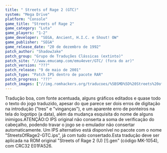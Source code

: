 ```yaml
---
title: " Streets of Rage 2 (GTC)"
system: "Mega Drive"
platform: "Console"
game_title: "Streets of Rage 2"
game_category: "Luta"
game_players: "1-2"
game_developer: "SEGA, Ancient, H.I.C. e Shout! OW"
game_publisher: "SEGA"
game_release_date: "20 de dezembro de 1992"
patch_author: "ShadowJake"
patch_group: "Grupo de Traduções Clássicas (extinto)"
patch_site: "//www.emucamp.com/emu4ever/GTC/ (fora do ar)"
patch_version: "???"
patch_release: "9 de maio de 2001"
patch_type: "Patch IPS dentro de pacote RAR"
patch_progress: "???"
patch_images: ["//img.romhackers.org/traducoes/%5BSMD%5D%20Streets%20of%20Rage%202%20-%20GTC%20-%201.png","//img.romhackers.org/traducoes/%5BSMD%5D%20Streets%20of%20Rage%202%20-%20GTC%20-%202.png","//img.romhackers.org/traducoes/%5BSMD%5D%20Streets%20of%20Rage%202%20-%20GTC%20-%203.png"]
---
```

Tradução boa, com fonte acentuada, alguns gráficos editados e quase todo o texto do jogo traduzido, apesar do que parece ser dois erros de digitação na introdução ("tres" e "vinganças"), e um aparente erro de ponteiros na tela do logotipo (a data), além da mudança esquisita do nome de alguns inimigos.ATENÇÃO:O IPS original não conserta a soma de verificação do cabeçalho, podendo travar o jogo se o emulador não consertar automaticamente. Um IPS alternativo está disponível no pacote com o nome "StreetsOfRage2-GTC.ips", já com tudo consertado.Esta tradução deve ser aplicada na ROM original "Streets of Rage 2 (U) [!].gen" (código MK-1054), com CRC32 E01FA526.